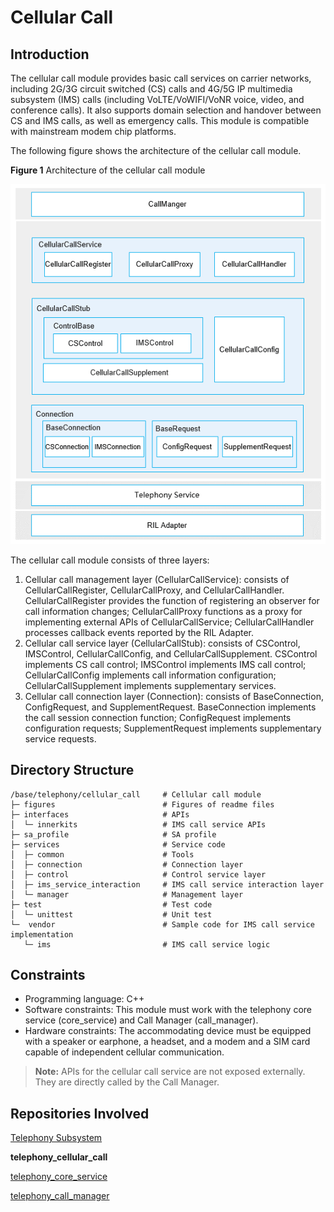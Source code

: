 # Cellular Call<a name="EN-US_TOPIC_0000001105379632"></a>


## Introduction<a name="section117mcpsimp"></a>

The cellular call module provides basic call services on carrier networks, including 2G/3G circuit switched \(CS\) calls and 4G/5G IP multimedia subsystem \(IMS\) calls \(including VoLTE/VoWIFI/VoNR voice, video, and conference calls\). It also supports domain selection and handover between CS and IMS calls, as well as emergency calls. This module is compatible with mainstream modem chip platforms.

The following figure shows the architecture of the cellular call module.

**Figure  1**  Architecture of the cellular call module<a name="fig970511919486"></a>


![](figures/en-us_architecture-of-the-cellular-call-module.png)

The cellular call module consists of three layers:

1.  Cellular call management layer \(CellularCallService\): consists of CellularCallRegister, CellularCallProxy, and CellularCallHandler. CellularCallRegister provides the function of registering an observer for call information changes; CellularCallProxy functions as a proxy for implementing external APIs of CellularCallService; CellularCallHandler processes callback events reported by the RIL Adapter.
2.  Cellular call service layer \(CellularCallStub\): consists of CSControl, IMSControl, CellularCallConfig, and CellularCallSupplement. CSControl implements CS call control; IMSControl implements IMS call control; CellularCallConfig implements call information configuration; CellularCallSupplement implements supplementary services.
3.  Cellular call connection layer \(Connection\): consists of BaseConnection, ConfigRequest, and SupplementRequest. BaseConnection implements the call session connection function; ConfigRequest implements configuration requests; SupplementRequest implements supplementary service requests. 

## Directory Structure<a name="section127mcpsimp"></a>

```
/base/telephony/cellular_call     # Cellular call module
├─ figures                        # Figures of readme files
├─ interfaces                     # APIs
│  └─ innerkits                   # IMS call service APIs
├─ sa_profile                     # SA profile
├─ services                       # Service code
│  ├─ common                      # Tools
│  ├─ connection                  # Connection layer
│  ├─ control                     # Control service layer
│  ├─ ims_service_interaction     # IMS call service interaction layer
│  └─ manager                     # Management layer
├─ test                           # Test code
│  └─ unittest                    # Unit test
└─  vendor                        # Sample code for IMS call service implementation
   └─ ims                         # IMS call service logic
```

## Constraints<a name="section131mcpsimp"></a>

-   Programming language: C++
-   Software constraints: This module must work with the telephony core service \(core\_service\) and Call Manager \(call\_manager\).
-   Hardware constraints: The accommodating device must be equipped with a speaker or earphone, a headset, and a modem and a SIM card capable of independent cellular communication.

>**Note:**
>APIs for the cellular call service are not exposed externally. They are directly called by the Call Manager.

## Repositories Involved<a name="section204mcpsimp"></a>

[Telephony Subsystem](https://gitee.com/openharmony/docs/blob/master/en/readme/telephony.md)

**telephony_cellular_call**

[telephony_core_service](https://gitee.com/openharmony/telephony_core_service/blob/master/README.md)

[telephony_call_manager](https://gitee.com/openharmony/telephony_call_manager/blob/master/README.md)
